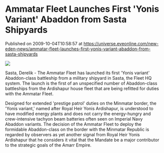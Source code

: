 # Ammatar Fleet Launches First 'Yonis Variant' Abaddon from Sasta Shipyards
Published on 2009-10-04T10:58:57 at https://universe.eveonline.com/new-eden-news/ammatar-fleet-launches-first-yonis-variant-abaddon-from-sasta-shipyards

![](http://www.eve-mercury.net/images/mercurybanner.png)  
  
Sasta, Derelik - The Ammatar Fleet has launched its first 'Yonis variant' Abaddon-class battleship from a military shipyard in Sasta, the Fleet HQ system. The launch is the first of an unspecified number of Abaddon-class battleships from the Ardishapur house fleet that are being refitted for duties with the Ammatar Fleet.

Designed for extended 'prestige patrol' duties on the Minmatar border, the 'Yonis variant,' named after Royal Heir Yonis Ardishapur, is understood to have modified energy plants and does not carry the energy-hungry and crew-intensive tachyon beam batteries often seen on Imperial Navy Abaddon variants. The decision of the Ammatar Fleet to deploy the formidable Abaddon-class on the border with the Minmatar Republic is regarded by observers as yet another signal from Royal Heir Yonis Ardishapur that he considers it vital that the Mandate be a major contributor to the strategic goals of the Amarr Empire.
